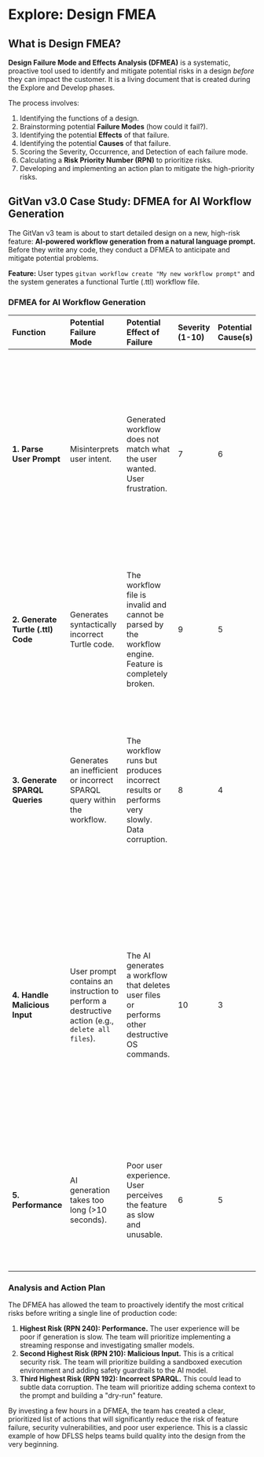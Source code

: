 # Explore: Design FMEA

## What is Design FMEA?

**Design Failure Mode and Effects Analysis (DFMEA)** is a systematic, proactive tool used to identify and mitigate potential risks in a design *before* they can impact the customer. It is a living document that is created during the Explore and Develop phases.

The process involves:

1.  Identifying the functions of a design.
2.  Brainstorming potential **Failure Modes** (how could it fail?).
3.  Identifying the potential **Effects** of that failure.
4.  Identifying the potential **Causes** of that failure.
5.  Scoring the Severity, Occurrence, and Detection of each failure mode.
6.  Calculating a **Risk Priority Number (RPN)** to prioritize risks.
7.  Developing and implementing an action plan to mitigate the high-priority risks.

## GitVan v3.0 Case Study: DFMEA for AI Workflow Generation

The GitVan v3 team is about to start detailed design on a new, high-risk feature: **AI-powered workflow generation from a natural language prompt.** Before they write any code, they conduct a DFMEA to anticipate and mitigate potential problems.

**Feature:** User types `gitvan workflow create "My new workflow prompt"` and the system generates a functional Turtle (.ttl) workflow file.

### DFMEA for AI Workflow Generation

| Function | Potential Failure Mode | Potential Effect of Failure | Severity (1-10) | Potential Cause(s) | Occurrence (1-10) | Current Controls | Detection (1-10) | RPN | Recommended Actions |
| :--- | :--- | :--- | :--- | :--- | :--- | :--- | :--- | :--- | :--- |
| **1. Parse User Prompt** | Misinterprets user intent. | Generated workflow does not match what the user wanted. User frustration. | 7 | 6 | AI model returns unexpected output. | 3 | **126** | **Action:** Implement a confirmation step. After generating the workflow, show the user a plain-language summary of what the workflow will do and ask for confirmation before saving. **Owner:** AI Eng. |
| **2. Generate Turtle (.ttl) Code** | Generates syntactically incorrect Turtle code. | The workflow file is invalid and cannot be parsed by the workflow engine. Feature is completely broken. | 9 | 5 | 1. AI model hallucination.<br>2. Prompt not specific enough. | Unit tests for the AI prompt generation service. | 4 | **180** | **Action:** 1. Add a validation step that uses a SHACL shape to validate the generated Turtle code *before* saving the file. 2. If invalid, automatically retry the AI generation with a refined prompt. **Owner:** AI Eng. |
| **3. Generate SPARQL Queries** | Generates an inefficient or incorrect SPARQL query within the workflow. | The workflow runs but produces incorrect results or performs very slowly. Data corruption. | 8 | 4 | AI model lacks context about the user's specific knowledge graph schema. | Code review of generated workflows. | 6 | **192** | **Action:** 1. Enhance the AI prompt to include the schema/ontology of the target knowledge graph. 2. Implement a "dry-run" mode for workflows that shows the results of SPARQL queries without committing changes. **Owner:** Dev Lead. |
| **4. Handle Malicious Input** | User prompt contains an instruction to perform a destructive action (e.g., `delete all files`). | The AI generates a workflow that deletes user files or performs other destructive OS commands. | 10 | 3 | The AI model is too compliant and lacks safety guardrails. | Basic input sanitization. | 7 | **210** | **Action:** 1. Implement a strict sandbox for all OS commands executed by workflows. 2. Fine-tune the AI model with instructions to refuse to generate workflows that perform destructive actions. 3. Add a final human-in-the-loop approval gate for any workflow that contains high-risk commands. **Owner:** Security Arch. |
| **5. Performance** | AI generation takes too long (>10 seconds). | Poor user experience. User perceives the feature as slow and unusable. | 6 | 5 | 1. Large AI model.<br>2. Network latency to AI provider API. | None. | 8 | **240** | **Action:** 1. Implement streaming output so the user sees the generated code as it is being created. 2. Investigate using smaller, faster, fine-tuned local models for common workflow types. **Owner:** AI Eng. |

### Analysis and Action Plan

The DFMEA has allowed the team to proactively identify the most critical risks before writing a single line of production code:

1.  **Highest Risk (RPN 240): Performance.** The user experience will be poor if generation is slow. The team will prioritize implementing a streaming response and investigating smaller models.
2.  **Second Highest Risk (RPN 210): Malicious Input.** This is a critical security risk. The team will prioritize building a sandboxed execution environment and adding safety guardrails to the AI model.
3.  **Third Highest Risk (RPN 192): Incorrect SPARQL.** This could lead to subtle data corruption. The team will prioritize adding schema context to the prompt and building a "dry-run" feature.

By investing a few hours in a DFMEA, the team has created a clear, prioritized list of actions that will significantly reduce the risk of feature failure, security vulnerabilities, and poor user experience. This is a classic example of how DFLSS helps teams build quality into the design from the very beginning.
